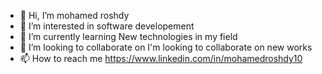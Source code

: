 - 👋 Hi, I’m mohamed roshdy
- 👀 I’m interested in software developement
- 🌱 I’m currently learning New technologies in my field
- 💞️ I’m looking to collaborate on I'm looking to collaborate on new works
- 📫 How to reach me https://www.linkedin.com/in/mohamedroshdy10


